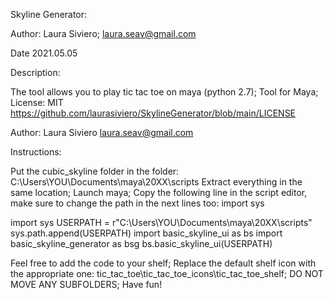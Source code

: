 Skyline Generator:

Author: Laura Siviero; laura.seav@gmail.com

Date 2021.05.05

Description:

The tool allows you to play tic tac toe on maya (python 2.7);
Tool for Maya;
License: MIT https://github.com/laurasiviero/SkylineGenerator/blob/main/LICENSE

Author: Laura Siviero laura.seav@gmail.com

Instructions:

Put the cubic_skyline folder in the folder: C:\Users\YOU\Documents\maya\20XX\scripts
Extract everything in the same location;
Launch maya;
Copy the following line in the script editor, make sure to change the path in the next lines too:
import sys

import sys
USERPATH = r"C:\Users\YOU\Documents\maya\20XX\scripts" 
sys.path.append(USERPATH)
import basic_skyline_ui as bs
import basic_skyline_generator as bsg
bs.basic_skyline_ui(USERPATH)

Feel free to add the code to your shelf;
Replace the default shelf icon with the appropriate one: tic_tac_toe\tic_tac_toe_icons\tic_tac_toe_shelf;
DO NOT MOVE ANY SUBFOLDERS;
Have fun!
